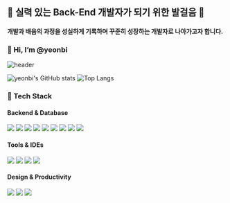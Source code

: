 ## 🌸 실력 있는 Back-End 개발자가 되기 위한 발걸음 🌸

#### 개발과 배움의 과정을 성실하게 기록하며 꾸준히 성장하는 개발자로 나아가고자 합니다.

### 👋 Hi, I’m @yeonbi

![header](https://capsule-render.vercel.app/api?type=Venom&height=300&color=timeAuto&text=yeonbi&animation=fadeIn&desc=&descAlignY=56&reversal=false&fontAlignY=40&fontColor=ffffff)

![yeonbi's GitHub stats](https://github-readme-stats.vercel.app/api?username=MyYeonbi&show_icons=true&theme=midnight-purple&bg_color=0d1117&hide_border=true) ![Top Langs](https://github-readme-stats.vercel.app/api/top-langs/?username=MyYeonbi&layout=compact&title_color=ffffff&bg_color=0d1117&hide_border=true)

### 🔧 Tech Stack


#### Backend & Database
<div align="left">
  <img src="https://img.shields.io/badge/Java-007396?style=for-the-badge&logo=Java&logoColor=white"/>

  
 
  <img src="https://img.shields.io/badge/Spring-6DB33F?style=for-the-badge&logo=spring&logoColor=white" />
  <img src="https://img.shields.io/badge/Spring_Data_JPA-6DB33F?style=for-the-badge&logo=Hibernate&logoColor=white"/>

<img src="https://img.shields.io/badge/Spring_Boot-6DB33F?style=for-the-badge&logo=Spring%20Boot&logoColor=white"/>

<img src="https://img.shields.io/badge/Spring_Security-6DB33F?style=for-the-badge&logo=Spring%20Security&logoColor=white"/>

  <img src="https://img.shields.io/badge/MySQL-4479A1?style=for-the-badge&logo=mysql&logoColor=white" />
  <img src="https://img.shields.io/badge/MongoDB-47A248?style=for-the-badge&logo=mongodb&logoColor=white" />
  <img src="https://img.shields.io/badge/Docker-2496ED?style=for-the-badge&logo=Docker&logoColor=white"/>

  <img src="https://img.shields.io/badge/Node.js-5FA04E?style=for-the-badge&logo=nodedotjs&logoColor=white" />
</div>

#### Tools & IDEs
<div align="left">
  <img src="https://img.shields.io/badge/IntelliJIDEA-000000?style=flat-square&logo=IntelliJIDEA&logoColor=white" />
  <img src="https://img.shields.io/badge/Gradle-02303A?style=flat-square&logo=gradle&logoColor=white" />
  <img src="https://img.shields.io/badge/Git-F05032?style=flat-square&logo=git&logoColor=white"/>
  <img src="https://img.shields.io/badge/GitHub-181717?style=flat-square&logo=github&logoColor=white"/>
</div>

#### Design & Productivity
<div align="left">
  <img src="https://img.shields.io/badge/Figma-F24E1E?style=flat-square&logo=figma&logoColor=white" />
  <img src="https://img.shields.io/badge/Canva-00C4CC?style=flat-square&logo=canva&logoColor=white" />
  <img src="https://img.shields.io/badge/Notion-000000?style=flat-square&logo=notion&logoColor=white" />
</div>

<!--
**MyYeonbi/MyYeonbi** is a ✨ _special_ ✨ repository because its `README.md` (this file) appears on your GitHub profile.

Here are some ideas to get you started:

- 🔭 I’m currently working on ...
- 🌱 I’m currently learning ...
- 👯 I’m looking to collaborate on ...
- 🤔 I’m looking for help with ...
- 💬 Ask me about ...
- 📫 How to reach me: ...
- 😄 Pronouns: ...
- ⚡ Fun fact: ...
-->
